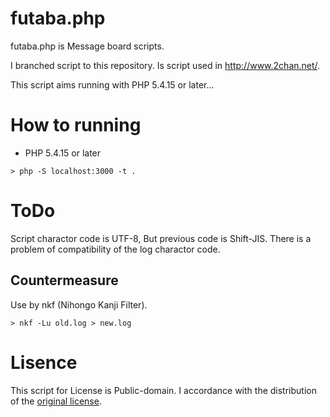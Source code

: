 # futaba.php

futaba.php is Message board scripts.

I branched script to this repository.
Is script used in http://www.2chan.net/.

This script aims running with PHP 5.4.15 or later...

# How to running

- PHP 5.4.15 or later

```
> php -S localhost:3000 -t .
```

# ToDo

Script charactor code is UTF-8, But previous code is Shift-JIS. 
There is a problem of compatibility of the log charactor code.

## Countermeasure

Use by nkf (Nihongo Kanji Filter).

```
> nkf -Lu old.log > new.log
```

# Lisence

This script for License is Public-domain.
I accordance with the distribution of the [original license](http://www.2chan.net/script/).
